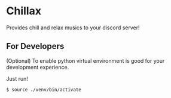 # Chillax

Provides chill and relax musics to your discord server!

## For Developers

(Optional) To enable python virtual environment is good for your development experience.

Just run!

```shell
$ source ./venv/bin/activate
```


